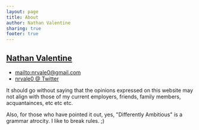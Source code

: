 ```yaml
---
layout: page
title: About
author: Nathan Valentine
sharing: true
footer: true
---
```

## [Nathan Valentine](http://about.me/nrvale0)
* <mailto:nrvale0@gmail.com>
* [nrvale0 @ Twitter](http://twitter.com/nrvale0)

It should go without saying that the opinions expressed on this website may not
align with those of my current employers, friends, family members, acquantainces,
etc etc etc. 

Also, for those who have pointed it out, yes, "Differently Ambitious" is a 
grammar atrocity. I like to break rules. ;)

